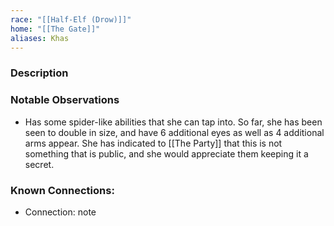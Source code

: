 ```yaml
---
race: "[[Half-Elf (Drow)]]"
home: "[[The Gate]]"
aliases: Khas
---
```


### Description


### Notable Observations

- Has some spider-like abilities that she can tap into. So far, she has been seen to double in size, and have 6 additional eyes as well as 4 additional arms appear. She has indicated to [[The Party]] that this is not something that is public, and she would appreciate them keeping it a secret.

### Known Connections:
- Connection: note

